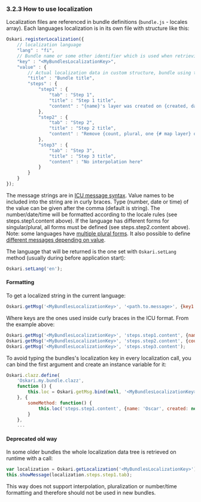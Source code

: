 ### 3.2.3 How to use localization

Localization files are referenced in bundle definitions (`bundle.js` - locales array). Each languages localization is in its own file with structure like this:

```javascript
Oskari.registerLocalization({
    // localization language
    "lang" : "fi",
    // Bundle name or some other identifier which is used when retrieving this localization data
    "key" : "<MyBundlesLocalizationKey>",
    "value" : {
        // Actual localization data in custom structure, bundle using this data is responsible for interpreting the structure
        "title" : "Bundle title",
        "steps" : {
            "step1" : {
                "tab" : "Step 1",
                "title" : "Step 1 title",
                "content" : "{name}'s layer was created on {created, date}"
            },
            "step2" : {
                "tab" : "Step 2",
                "title" : "Step 2 title",
                "content" : "Remove {count, plural, one {# map layer} other {# map layers}}"
            },
            "step3" : {
                "tab" : "Step 3",
                "title" : "Step 3 title",
                "content" : "No interpolation here"
            }
        }
    }
});
```

The message strings are in [ICU message syntax](https://formatjs.io/guides/message-syntax/). Value names to be included into the string are in curly braces. Type (number, date or time) of the value can be given after the comma (default is string). The number/date/time will be formatted according to the locale rules (see steps.step1.content above). If the language has different forms for singular/plural, all forms must be defined (see steps.step2.content above). Note: some languages have [multiple plural forms](https://formatjs.io/guides/message-syntax/#plural-format). It also possible to define [different messages depending on value](https://formatjs.io/guides/message-syntax/#select-format).

The language that will be returned is the one set with `Oskari.setLang` method (usually during before application start):

```javascript
Oskari.setLang('en');
```

#### Formatting

To get a localized string in the current language:

```javascript
Oskari.getMsg('<MyBundlesLocalizationKey>', '<path.to.message>', {key1: value1, key2: value2});
```
Where keys are the ones used inside curly braces in the ICU format. From the example above:

```javascript
Oskari.getMsg('<MyBundlesLocalizationKey>', 'steps.step1.content', {name: 'Oscar', created: new Date()});
Oskari.getMsg('<MyBundlesLocalizationKey>', 'steps.step2.content', {count: 4});
Oskari.getMsg('<MyBundlesLocalizationKey>', 'steps.step3.content');
```

To avoid typing the bundles's localization key in every localization call, you can bind the first argument and create an instance variable for it:

```javascript
Oskari.clazz.define(
    'Oskari.my.bundle.clazz',
    function () {
        this.loc = Oskari.getMsg.bind(null, '<MyBundlesLocalizationKey>');
    }, {
        someMethod: function() {
            this.loc('steps.step1.content', {name: 'Oscar', created: new Date()});
        }
    },
    ...
```


#### Deprecated old way

In some older bundles the whole localization data tree is retrieved on runtime with a call:

```javascript
var localization = Oskari.getLocalization('<MyBundlesLocalizationKey>');
this.showMessage(localization.steps.step1.tab);
```

This way does not support interpolation, pluralization or number/time formatting and therefore should not be used in new bundles.